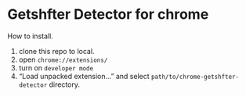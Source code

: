 # Getshfter Detector for chrome

How to install.

1. clone this repo to local.
2. open `chrome://extensions/`
3. turn on `developer mode`
4. “Load unpacked extension…” and select `path/to/chrome-getshfter-detector` directory.
